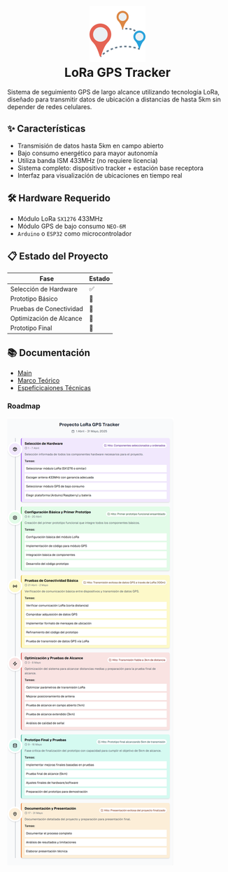 # <div align="center">
<h1 align="center">
  <img src="https://raw.githubusercontent.com/Yrrrrrf/lora-tracker/main/resources/img/map.png" alt="LoRa Tracker Logo" width="128" height="128">
  <div align="center">LoRa GPS Tracker</div>
</h1>

Sistema de seguimiento GPS de largo alcance utilizando tecnología LoRa, diseñado para transmitir datos de ubicación a distancias de hasta 5km sin depender de redes celulares.

## ✨ Características

- Transmisión de datos hasta 5km en campo abierto
- Bajo consumo energético para mayor autonomía
- Utiliza banda ISM 433MHz (no requiere licencia)
- Sistema completo: dispositivo tracker + estación base receptora
- Interfaz para visualización de ubicaciones en tiempo real

## 🛠️ Hardware Requerido

- Módulo LoRa `SX1276` 433MHz
- Módulo GPS de bajo consumo `NEO-6M`
- `Arduino` o `ESP32` como microcontrolador

## 📋 Estado del Proyecto

| Fase | Estado |
| - | - |
| Selección de Hardware | ✅ |
| Prototipo Básico | 🔄 |
| Pruebas de Conectividad | 🔄 |
| Optimización de Alcance | 📅 |
| Prototipo Final | 📅 |

## 📚 Documentación

- [Main](./lora-tracker.md)
- [Marco Teórico](docs/00-marco-teorico.md)
- [Espeficicaiones Técnicas](docs/01-especificaciones-técnicas.md)

### Roadmap

![Roadmap](./resources/img/road-map.png)
